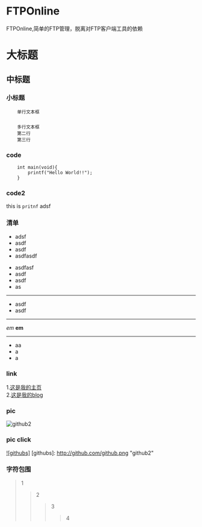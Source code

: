 FTPOnline
=========

FTPOnline,简单的FTP管理，脱离对FTP客户端工具的依赖

大标题
======
中标题
------
### 小标题
        单行文本框
### 
        多行文本框
        第二行
        第三行
### code
        int main(void){
            printf("Hello World!!");
        }
### code2 
this is `pritnf` adsf
### 清单
* adsf
* asdf
* asdf
* asdfasdf  

+ asdfasf
+ asdf
+ asdf
+ as
*********************************
- asdf
- asdf

- - - - -
*em*
**em**

_________

- aa
- a
- a
### link  
1.[这是我的主页](http://www.townke.com)  
2.[这是我的blog](http://blog.csdn.com/blacklaw0)  
### pic
![](http://github.com/unicorn.png "github2")
### pic click
[![githubs]](http://www.github.com/)
[githubs]: http://github.com/github.png "github2"
### 字符包围
>1
>>2
>>>3
>>>>4






